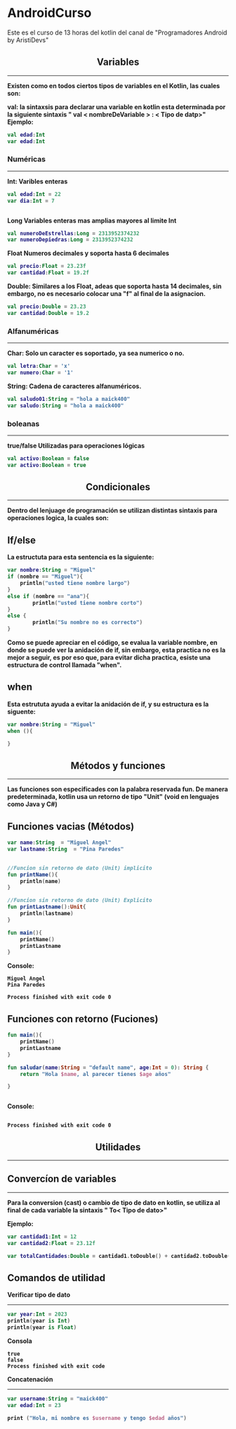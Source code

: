 # AndroidCurso
Este es el curso de 13 horas del kotlin del canal de "Programadores Android by AristiDevs"

<h2 align=center>
<b>Variables
</h2> 

***
Existen como en todos ciertos tipos de variables en el Kotlin, las cuales son:

**val:**  la sintaxsis para declarar una variable en kotlin esta determinada por la siguiente sintaxis " val < nombreDeVariable > :  < Tipo de datp>" Ejemplo: 

```kotlin
val edad:Int
var edad:Int

```

### **Numéricas**
***
**Int:** Varibles enteras 
```kotlin
val edad:Int = 22
var dia:Int = 7



```

**Long** Variables enteras mas amplias mayores al limite Int
```kotlin
val numeroDeEstrellas:Long = 2313952374232
var numeroDepiedras:Long = 2313952374232

```

**Float** Numeros decimales y soporta hasta 6 decimales 
```kotlin
val precio:Float = 23.23f
var cantidad:Float = 19.2f
```

**Double:** Similares a los Float, adeas que soporta hasta 14 decimales, sin embargo, no es necesario colocar una "f" al final de la asignacion.

```kotlin
val precio:Double = 23.23
var cantidad:Double = 19.2
```

### **Alfanuméricas**
***
**Char:** Solo un caracter es soportado, ya sea numerico o no.

```kotlin
val letra:Char = 'x'
var numero:Char = '1'

```

**String:** Cadena de caracteres alfanuméricos.
```kotlin
val saludo01:String = "hola a maick400"
var saludo:String = "hola a maick400"

```

### **boleanas**
***
**true/false** Utilizadas para operaciones lógicas
```kotlin
val activo:Boolean = false 
var activo:Boolean = true 

```


<h2 align="center"> <b>Condicionales </h2>

***
Dentro del lenjuage de programación se utilizan distintas sintaxis para operaciones logica, la cuales son:

## **If/else**
La estructuta para esta sentencia es la siguiente:
```kotlin
var nombre:String = "Miguel"
if (nombre == "Miguel"){
    println("usted tiene nombre largo")
}
else if (nombre == "ana"){
        println("usted tiene nombre corto")
}
else {
        println("Su nombre no es correcto")
}
```
Como se puede apreciar en el código, se evalua la variable nombre, en donde se puede ver la anidación de if, sin embargo, esta practica no es la mejor a seguir, es por eso que, para evitar dicha practica, esiste una estructura de control llamada "when".

## **when**
Esta estrututa ayuda a evitar la anidación de if, y su estructura es la siguente: 
```kotlin
var nombre:String = "Miguel"
when (){

}
```



<h2 align="center"> <b>Métodos y funciones </h2>

***




Las funciones son especificades con la palabra reservada fun. De manera predeterminada, kotlin usa un retorno de tipo "Unit" (void en lenguajes como Java y C#)

## **Funciones vacias (Métodos)**
```kotlin
var name:String  = "Miguel Angel"
var lastname:String  = "Pina Paredes"


//Funcion sin retorno de dato (Unit) implicito
fun printName(){
    println(name)
}

//Funcion sin retorno de dato (Unit) Explicito
fun printLastname():Unit{
    println(lastname)
}

fun main(){
    printName()
    printLastname
}

```
Console:
```console
Miguel Angel
Pina Paredes

Process finished with exit code 0
```


## **Funciones con retorno (Fuciones)**
```kotlin
fun main(){
    printName()
    printLastname
}

fun saludar(name:String = "default name", age:Int = 0): String {
    return "Hola $name, al parecer tienes $age años"

}



```
Console:
```console

Process finished with exit code 0
```






<h2 align="center"> <b>Utilidades </h2>

***





## Convercíon de variables
***
Para la conversion (cast) o cambio de tipo de dato en kotlin, se utiliza al final de cada variable la sintaxis " To< Tipo de dato>"

Ejemplo:

```kotlin
var cantidad1:Int = 12 
var cantidad2:Float = 23.12f

var totalCantidades:Double = cantidad1.toDouble() + cantidad2.toDouble()


```




## **Comandos de utilidad**

**Verificar tipo de dato**
***
```kotlin
var year:Int = 2023
println(year is Int)
println(year is Float)
```

Consola
```console
true
false
Process finished with exit code 
```

**Concatenación**
***

```kotlin
var username:String = "maick400"
var edad:Int = 23

print ("Hola, mi nombre es $username y tengo $edad años")
```






